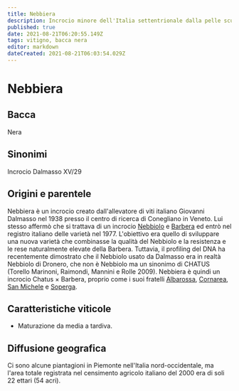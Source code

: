 ```yaml
---
title: Nebbiera
description: Incrocio minore dell'Italia settentrionale dalla pelle scura, la cui vera discendenza è stata rivelata solo di recente.
published: true
date: 2021-08-21T06:20:55.149Z
tags: vitigno, bacca nera
editor: markdown
dateCreated: 2021-08-21T06:03:54.029Z
---
```


# Nebbiera

## Bacca
Nera
## Sinonimi
Incrocio Dalmasso XV/29

## Origini e parentele
Nebbiera è un incrocio creato dall'allevatore di viti italiano Giovanni Dalmasso nel 1938 presso il centro di ricerca di Conegliano in Veneto. Lui stesso affermò che si trattava di un incrocio [Nebbiolo](/vitigni/bacca-nera/nebbiolo) e [Barbera](/vitigni/bacca-nera/barbera) ed entrò nel registro italiano delle varietà nel 1977. L'obiettivo era quello di sviluppare una nuova varietà che combinasse la qualità del Nebbiolo e la resistenza e le rese naturalmente elevate della Barbera. Tuttavia, il profiling del DNA ha recentemente dimostrato che il Nebbiolo usato da Dalmasso era in realtà Nebbiolo di Dronero, che non è Nebbiolo ma un sinonimo di CHATUS (Torello Marinoni, Raimondi, Mannini e Rolle 2009). Nebbiera è quindi un incrocio Chatus × Barbera, proprio come i suoi fratelli [Albarossa](/vitigni/bacca-nera/albarossa), [Cornarea](/vitigni/bacca-nera/cornarea), [San Michele](/vitigni/bacca-nera/san-michele) e [Soperga](/vitigni/bacca-nera/soperga).

## Caratteristiche viticole
- Maturazione da media a tardiva.

## Diffusione geografica
Ci sono alcune piantagioni in Piemonte nell'Italia nord-occidentale, ma l'area totale registrata nel censimento agricolo italiano del 2000 era di soli 22 ettari (54 acri).